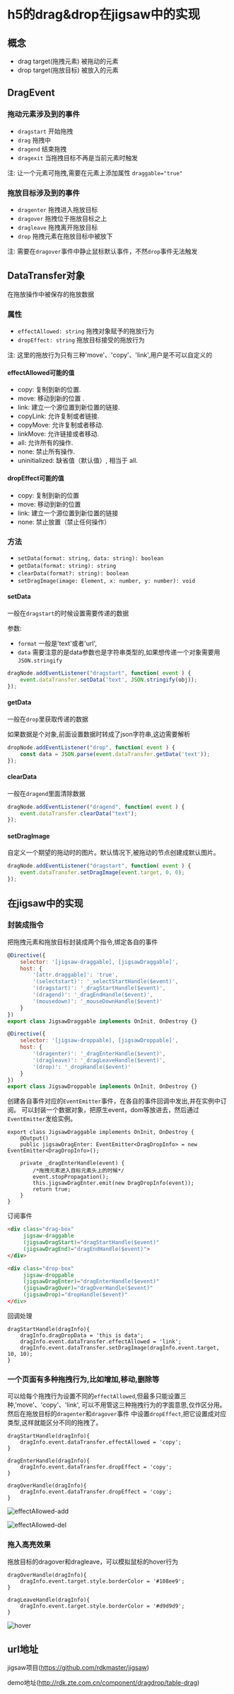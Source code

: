 # h5的drag&drop在jigsaw中的实现

## 概念
- drag target(拖拽元素) 被拖动的元素
- drop target(拖放目标) 被放入的元素

## DragEvent
   
### 拖动元素涉及到的事件
- `dragstart` 开始拖拽
- `drag` 拖拽中
- `dragend` 结束拖拽
- `dragexit` 当拖拽目标不再是当前元素时触发

注: 让一个元素可拖拽,需要在元素上添加属性 `draggable="true"`
  
### 拖放目标涉及到的事件
- `dragenter` 拖拽进入拖放目标
- `dragover` 拖拽位于拖放目标之上
- `dragleave` 拖拽离开拖放目标
- `drop` 拖拽元素在拖放目标中被放下

注: 需要在`dragover`事件中静止鼠标默认事件，不然`drop`事件无法触发

## DataTransfer对象
在拖放操作中被保存的拖放数据

### 属性
- `effectAllowed: string` 拖拽对象赋予的拖放行为
- `dropEffect: string` 拖放目标接受的拖放行为

注: 这里的拖放行为只有三种'move'、'copy'、'link',用户是不可以自定义的

#### effectAllowed可能的值
- copy: 复制到新的位置.
- move: 移动到新的位置 .
- link: 建立一个源位置到新位置的链接.
- copyLink: 允许复制或者链接.
- copyMove: 允许复制或者移动.
- linkMove: 允许链接或者移动.
- all: 允许所有的操作.
- none: 禁止所有操作.
- uninitialized: 缺省值（默认值）, 相当于 all.

#### dropEffect可能的值
- copy: 复制到新的位置
- move: 移动到新的位置
- link: 建立一个源位置到新位置的链接
- none: 禁止放置（禁止任何操作）

### 方法
- `setData(format: string, data: string): boolean`
- `getData(format: string): string`
- `clearData(format?: string): boolean`
- `setDragImage(image: Element, x: number, y: number): void`

#### setData
一般在`dragstart`的时候设置需要传递的数据

参数:
- `format` 一般是'text'或者'url',
- `data` 需要注意的是data参数也是字符串类型的,如果想传递一个对象需要用`JSON.stringify`
```javascript
dragNode.addEventListener("dragstart", function( event ) {
    event.dataTransfer.setData('text', JSON.stringify(obj));
});
```

#### getData
一般在`drop`里获取传递的数据

如果数据是个对象,前面设置数据时转成了json字符串,这边需要解析
```javascript
dropNode.addEventListener("drop", function( event ) {
    const data = JSON.parse(event.dataTransfer.getData('text'));
});
```

#### clearData
一般在`dragend`里面清除数据
```javascript
dragNode.addEventListener("dragend", function( event ) {
    event.dataTransfer.clearData("text");
});
```

#### setDragImage
自定义一个期望的拖动时的图片。默认情况下,被拖动的节点创建成默认图片。
```javascript
dragNode.addEventListener("dragstart", function( event ) {
    event.dataTransfer.setDragImage(event.target, 0, 0);
});
```

## 在jigsaw中的实现

### 封装成指令
把拖拽元素和拖放目标封装成两个指令,绑定各自的事件
```javascript
@Directive({
    selector: '[jigsaw-draggable], [jigsawDraggable]',
    host: {
        '[attr.draggable]': 'true',
        '(selectstart)': '_selectStartHandle($event)',
        '(dragstart)': '_dragStartHandle($event)',
        '(dragend)': '_dragEndHandle($event)',
        '(mousedown)': '_mouseDownHandle($event)'
    }
})
export class JigsawDraggable implements OnInit, OnDestroy {}
```
```javascript
@Directive({
    selector: '[jigsaw-droppable], [jigsawDroppable]',
    host: {
        '(dragenter)': '_dragEnterHandle($event)',
        '(dragleave)': '_dragLeaveHandle($event)',
        '(drop)': '_dropHandle($event)'
    }
})
export class JigsawDroppable implements OnInit, OnDestroy {}
```

创建各自事件对应的`EventEmitter`事件，在各自的事件回调中发出,并在实例中订阅。
可以封装一个数据对象，把原生event，dom等放进去，然后通过`EventEmitter`发给实例。
```
export class JigsawDraggable implements OnInit, OnDestroy {
    @Output()
    public jigsawDragEnter: EventEmitter<DragDropInfo> = new EventEmitter<DragDropInfo>();
    
    private _dragEnterHandle(event) {
        /*拖拽元素进入目标元素头上的时候*/
        event.stopPropagation();
        this.jigsawDragEnter.emit(new DragDropInfo(event));
        return true;
    }
}
```

订阅事件
```html
<div class="drag-box"
     jigsaw-draggable
     (jigsawDragStart)="dragStartHandle($event)"
     (jigsawDragEnd)="dragEndHandle($event)">
</div>

<div class="drop-box"
     jigsaw-droppable
     (jigsawDragEnter)="dragEnterHandle($event)"
     (jigsawDragOver)="dragOverHandle($event)"
     (jigsawDrop)="dropHandle($event)"
</div>     
```

回调处理
```
dragStartHandle(dragInfo){
    dragInfo.dragDropData = 'this is data';
    dragInfo.event.dataTransfer.effectAllowed = 'link';
    dragInfo.event.dataTransfer.setDragImage(dragInfo.event.target, 10, 10);
}
```

### 一个页面有多种拖拽行为,比如增加,移动,删除等
可以给每个拖拽行为设置不同的`effectAllowed`,但最多只能设置三种,'move'、'copy'、'link',
可以不用管这三种拖拽行为的字面意思,仅作区分用。然后在拖放目标的`dragenter`和`dragover`事件
中设置`dropEffect`,把它设置成对应类型,这样就能区分不同的拖拽了。
```
dragStartHandle(dragInfo){
    dragInfo.event.dataTransfer.effectAllowed = 'copy';
}

dragEnterHandle(dragInfo){
    dragInfo.event.dataTransfer.dropEffect = 'copy';
}

dragOverHandle(dragInfo){
    dragInfo.event.dataTransfer.dropEffect = 'copy';
}
```
![effectAllowed-add](effectAllowed-add.gif "effectAllowed-add")

![effectAllowed-del](effectAllowed-del.gif "effectAllowed-del")

### 拖入高亮效果
拖放目标的dragover和dragleave，可以模拟鼠标的hover行为
```
dragOverHandle(dragInfo){
    dragInfo.event.target.style.borderColor = '#108ee9';
}

dragLeaveHandle(dragInfo){
    dragInfo.event.target.style.borderColor = '#d9d9d9';
}
```
![hover](hover.gif "hover")

## url地址
jigsaw项目(<https://github.com/rdkmaster/jigsaw>)

demo地址(<http://rdk.zte.com.cn/component/dragdrop/table-drag>)

